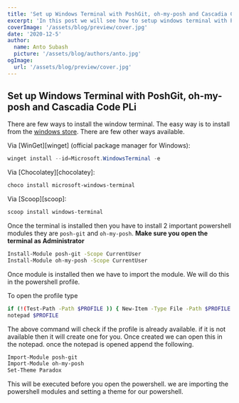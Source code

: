 ```yaml
---
title: 'Set up Windows Terminal with PoshGit, oh-my-posh and Cascadia Code PL'
excerpt: 'In this post we will see how to setup windows terminal with PoshGit and oh-my-posh to make the terminal more productive'
coverImage: '/assets/blog/preview/cover.jpg'
date: '2020-12-5'
author:
  name: Anto Subash
  picture: '/assets/blog/authors/anto.jpg'
ogImage:
  url: '/assets/blog/preview/cover.jpg'
---
```


## Set up Windows Terminal with PoshGit, oh-my-posh and Cascadia Code PLi

There are few ways to install the window terminal. The easy way is to install from the [windows store](https://aka.ms/terminal). There are few other ways available.

Via [WinGet][winget] (official package manager for Windows):

```powershell
winget install --id=Microsoft.WindowsTerminal -e
```

Via [Chocolatey][chocolatey]:

```powershell
choco install microsoft-windows-terminal
```

Via [Scoop][scoop]:

```powershell
scoop install windows-terminal
````

Once the terminal is installed then you have to install 2 important powershell modules they are `posh-git` and `oh-my-posh`. **Make sure you open the terminal as Administrator**

```bash
Install-Module posh-git -Scope CurrentUser
Install-Module oh-my-posh -Scope CurrentUser
```

Once module is installed then we have to import the module. We will do this in the powershell profile.

To open the profile type

```bash
if (!(Test-Path -Path $PROFILE )) { New-Item -Type File -Path $PROFILE -Force }
notepad $PROFILE
```

The above command will check if the profile is already available. if it is not available then it will create one for you. Once created we can open this in the notepad. once the notepad is opened append the following.

```bash
Import-Module posh-git
Import-Module oh-my-posh
Set-Theme Paradox
```

This will be executed before you open the powershell. we are importing the powershell modules and setting a theme for our powershell.
